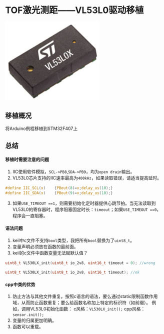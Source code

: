 # TOF激光测距——VL53L0驱动移植
<div align=left><img src="https://github.com/Potatotatotato/STM32-SensorDevicePorting/blob/master/TOF_LASER_VL53L0X/VL53L0X.jpg" width = 300></div>

## 移植概况
将Arduino例程移植到STM32F407上
## 总结
#### 移植时需要注意的问题
1. IIC使用软件模拟，`SCL->PB8`,`SDA->PB9`，均为`open drain`输出。
2. VL53L0芯片支持的IIC速率最高为`400kHz`，如果读取错误，请适当提高延时。
```c
#define IIC_SCL(x)    {PBout(8)=x;delay_us(10);}
#define IIC_SDA(x)    {PBout(9)=x;delay_us(10);}
```
3. 如果`USE_TIMEOUT ==1`，则需要初始化定时器提供心跳节拍。当无法读取到VL53L0的寄存器时，程序阻塞固定时长：`timeout`；如果`USE_TIMEOUT ==0`，程序会一直阻塞。
#### 语法问题
1. keil中c文件不支持`bool`类型，我把所有`bool`替换为了`uint8_t`。
2. 变量声明必须放在函数的最前面。
3. keil的c文件中函数变量无法赋默认值？
```c
uint8_t VL530LX_init(uint8_t io_2v8, uint16_t timeout = 0); //wrong
```
```c
uint8_t VL530LX_init(uint8_t io_2v8, uint16_t timeout); //ok
```
#### cpp中类的优势
1. 防止方法与其他文件重复。按照c语言的语法，要么通过static限制函数作用域，从而防止函数重复；要么给函数名称加上特定的标识符（如前缀）。
例如，调用VL53L0初始化函数：
c风格：`VL530LX_init();`
cpp风格：`sensor.init();`
2. 变量的归属更加明确。 
3. 函数可以重载。
